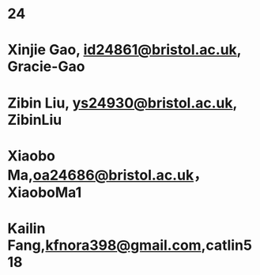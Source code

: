 # 24
# Xinjie Gao, id24861@bristol.ac.uk, Gracie-Gao
# Zibin Liu, ys24930@bristol.ac.uk, ZibinLiu
# Xiaobo Ma,oa24686@bristol.ac.uk，XiaoboMa1
# Kailin Fang,kfnora398@gmail.com,catlin518
